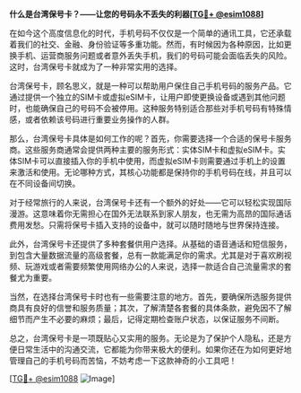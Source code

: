 **什么是台湾保号卡？——让您的号码永不丢失的利器[[TG💪+ @esim1088](https://t.me/s/esim1088)]**

在如今这个高度信息化的时代，手机号码不仅仅是一个简单的通讯工具，它还承载着我们的社交、金融、身份验证等多重功能。然而，有时候因为各种原因，比如更换手机、运营商服务问题或者意外丢失手机，我们的号码可能会面临丢失的风险。这时，台湾保号卡就成为了一种非常实用的选择。

台湾保号卡，顾名思义，就是一种可以帮助用户保住自己手机号码的服务产品。它通过提供一个独立的SIM卡或虚拟eSIM卡，让用户即使更换设备或遇到其他问题时，也能确保自己的号码不会被停用。这种服务特别适合那些对手机号码有特殊情感，或者依赖该号码进行重要业务操作的人群。

那么，台湾保号卡具体是如何工作的呢？首先，你需要选择一个合适的保号卡服务商。这些服务商通常会提供两种主要的服务形式：实体SIM卡和虚拟eSIM卡。实体SIM卡可以直接插入你的手机中使用，而虚拟eSIM卡则需要通过手机上的设置来激活和使用。无论哪种方式，其核心功能都是保持你的手机号码在线，并且可以在不同设备间切换。

对于经常旅行的人来说，台湾保号卡还有一个额外的好处——它可以轻松实现国际漫游。这意味着你无需担心在国外无法联系到家人朋友，也无需为高昂的国际通话费用发愁。只需将保号卡插入支持的设备中，就可以随时随地与世界保持连接。

此外，台湾保号卡还提供了多种套餐供用户选择。从基础的语音通话和短信服务，到包含大量数据流量的高级套餐，总有一款能满足你的需求。尤其是对于喜欢刷视频、玩游戏或者需要频繁使用网络办公的人来说，选择一款适合自己流量需求的套餐尤为重要。

当然，在选择台湾保号卡时也有一些需要注意的地方。首先，要确保所选服务提供商具有良好的信誉和服务质量；其次，了解清楚各套餐的具体条款，避免因不了解细节而产生不必要的麻烦；最后，记得定期检查账户状态，以保证服务不间断。

总之，台湾保号卡是一项既贴心又实用的服务。无论是为了保护个人隐私，还是方便日常生活中的沟通交流，它都能为你带来极大的便利。如果你还在为如何更好地管理自己的手机号码而苦恼，不妨考虑一下这款神奇的小工具吧！

[[TG💪+ @esim1088](https://t.me/s/esim1088) ![Image](https://i.postimg.cc/4NQfJmqS/Snipaste-2025-05-13-00-14-12.png)]